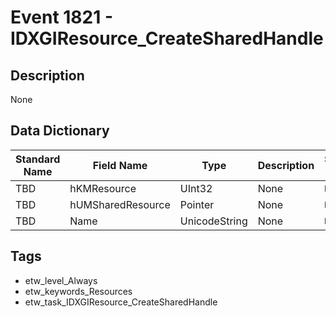 # Event 1821 - IDXGIResource_CreateSharedHandle

## Description
None

## Data Dictionary
|Standard Name|Field Name|Type|Description|Sample Value|
|---|---|---|---|---|
|TBD|hKMResource|UInt32|None|`None`|
|TBD|hUMSharedResource|Pointer|None|`None`|
|TBD|Name|UnicodeString|None|`None`|

## Tags
* etw_level_Always
* etw_keywords_Resources
* etw_task_IDXGIResource_CreateSharedHandle